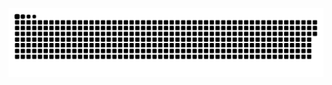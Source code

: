 <a href=#><img src="pacman.svg"></a>
 <!-- 
<div float="right"> 
 
![Anoop's Github Stats](https://github-readme-stats.vercel.app/api?username=AnoopSharma97&show_icons=true&theme=gruvbox) 
[![Top Langs](https://github-readme-stats.vercel.app/api/top-langs/?username=AnoopSharma97&layout=compact&theme=gruvbox)](https://github.com/anuraghazra/github-readme-stats)

</div>

 ![](https://komarev.com/ghpvc/?username=AnoopSharma97&color=lightgrey) -->
